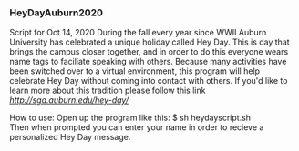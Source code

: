 ### HeyDayAuburn2020
Script for Oct 14, 2020
During the fall every year since WWII Auburn University has celebrated a unique holiday called Hey Day. This is day that brings the campus closer together, and in order to do this everyone wears name tags to faciliate speaking with others. Because many activities have been switched over to a virtual environment, this program will help celebrate Hey Day without coming into contact with others. If you'd like to learn more about this tradition please follow this link _http://sga.auburn.edu/hey-day/_

How to use:
Open up the program like this:
$ sh heydayscript.sh  
Then when prompted you can enter your name in order to recieve a personalized Hey Day message. 
